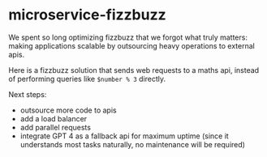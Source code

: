# microservice-fizzbuzz

We spent so long optimizing fizzbuzz that we forgot what truly matters: making applications scalable by outsourcing heavy operations to external apis.

Here is a fizzbuzz solution that sends web requests to a maths api, instead of performing queries like `$number % 3` directly.

Next steps:
- outsource more code to apis
- add a load balancer
- add parallel requests
- integrate GPT 4 as a fallback api for maximum uptime (since it understands most tasks naturally, no maintenance will be required)

